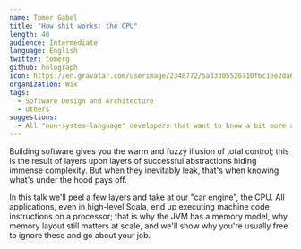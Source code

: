 ```yaml
---
name: Tomer Gabel
title: "How shit works: the CPU"
length: 40
audience: Intermediate
language: English
twitter: tomerg
github: holograph
icon: https://en.gravatar.com/userimage/2348772/5a33305526710f6c1ee2da68004d8b8c.jpeg
organization: Wix
tags:
  - Software Design and Architecture
  - Others
suggestions:
  - All "non-system-language" developers that want to know a bit more about how their code actually gets executed.
---
```

Building software gives you the warm and fuzzy illusion of total control; this is the result of layers upon layers of successful abstractions hiding immense complexity. But when they inevitably leak, that's when knowing what's under the hood pays off.
  
In this talk we'll peel a few layers and take at our "car engine", the CPU. All applications, even in high-level Scala, end up executing machine code instructions on a processor; that is why the JVM has a memory model, why memory layout still matters at scale, and we'll show why you're usually free to ignore these and go about your job.
